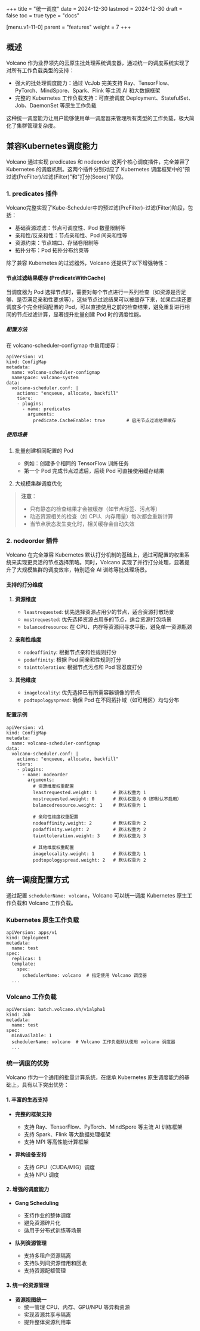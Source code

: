 +++
title = "统一调度"
date = 2024-12-30
lastmod = 2024-12-30
draft = false
toc = true
type = "docs"

[menu.v1-11-0]
  parent = "features"
  weight = 7
+++

## 概述

Volcano 作为业界领先的云原生批处理系统调度器，通过统一的调度系统实现了对所有工作负载类型的支持：

- 强大的批处理调度能力：通过 VcJob 完美支持 Ray、TensorFlow、PyTorch、MindSpore、Spark、Flink 等主流 AI 和大数据框架
- 完整的 Kubernetes 工作负载支持：可直接调度 Deployment、StatefulSet、Job、DaemonSet 等原生工作负载

这种统一调度能力让用户能够使用单一调度器来管理所有类型的工作负载，极大简化了集群管理复杂度。

## 兼容Kubernetes调度能力

Volcano 通过实现 predicates 和 nodeorder 这两个核心调度插件，完全兼容了 Kubernetes 的调度机制。这两个插件分别对应了 Kubernetes 调度框架中的"预过滤(PreFilter)/过滤(Filter)"和"打分(Score)"阶段。

### 1. predicates 插件
Volcano完整实现了Kube-Scheduler中的预过滤(PreFilter)-过滤(Filter)阶段，包括：

- 基础资源过滤：节点可调度性、Pod 数量限制等
- 亲和性/反亲和性：节点亲和性、Pod 间亲和性等
- 资源约束：节点端口、存储卷限制等
- 拓扑分布：Pod 拓扑分布约束等

除了兼容 Kubernetes 的过滤器外，Volcano 还提供了以下增强特性：

#### 节点过滤结果缓存 (PredicateWithCache)
当调度器为 Pod 选择节点时，需要对每个节点进行一系列检查（如资源是否足够、是否满足亲和性要求等），这些节点过滤结果可以被缓存下来，如果后续还要调度多个完全相同配置的 Pod，可以直接使用之前的检查结果，避免重复进行相同的节点过滤计算，显著提升批量创建 Pod 时的调度性能。

##### 配置方法
在 volcano-scheduler-configmap 中启用缓存：
```
apiVersion: v1
kind: ConfigMap
metadata:
  name: volcano-scheduler-configmap
  namespace: volcano-system
data:
  volcano-scheduler.conf: |
    actions: "enqueue, allocate, backfill"
    tiers:
    - plugins:
      - name: predicates
        arguments:
          predicate.CacheEnable: true        # 启用节点过滤结果缓存
```

##### 使用场景
1. 批量创建相同配置的 Pod
   - 例如：创建多个相同的 TensorFlow 训练任务
   - 第一个 Pod 完成节点过滤后，后续 Pod 可直接使用缓存结果

2. 大规模集群调度优化

> **注意**：
>
> - 只有静态的检查结果才会被缓存（如节点标签、污点等）
> - 动态资源相关的检查（如 CPU、内存用量）每次都会重新计算
> - 当节点状态发生变化时，相关缓存会自动失效

### 2. nodeorder 插件
Volcano 在完全兼容 Kubernetes 默认打分机制的基础上，通过可配置的权重系统来实现更灵活的节点选择策略。同时，Volcano 实现了并行打分处理，显著提升了大规模集群的调度效率，特别适合 AI 训练等批处理场景。

#### 支持的打分维度
1. **资源维度**
   - `leastrequested`: 优先选择资源占用少的节点，适合资源打散场景
   - `mostrequested`: 优先选择资源占用多的节点，适合资源打包场景
   - `balancedresource`: 在 CPU、内存等资源间寻求平衡，避免单一资源瓶颈

2. **亲和性维度**
   - `nodeaffinity`: 根据节点亲和性规则打分
   - `podaffinity`: 根据 Pod 间亲和性规则打分
   - `tainttoleration`: 根据节点污点和 Pod 容忍度打分

3. **其他维度**
   - `imagelocality`: 优先选择已有所需容器镜像的节点
   - `podtopologyspread`: 确保 Pod 在不同拓扑域（如可用区）均匀分布

#### 配置示例
```
apiVersion: v1
kind: ConfigMap
metadata:
  name: volcano-scheduler-configmap
data:
  volcano-scheduler.conf: |
    actions: "enqueue, allocate, backfill"
    tiers:
    - plugins:
      - name: nodeorder
        arguments:
          # 资源维度权重配置
          leastrequested.weight: 1      # 默认权重为 1
          mostrequested.weight: 0       # 默认权重为 0（即默认不启用）
          balancedresource.weight: 1    # 默认权重为 1
          
          # 亲和性维度权重配置
          nodeaffinity.weight: 2        # 默认权重为 2
          podaffinity.weight: 2         # 默认权重为 2
          tainttoleration.weight: 3     # 默认权重为 3
          
          # 其他维度权重配置
          imagelocality.weight: 1       # 默认权重为 1
          podtopologyspread.weight: 2   # 默认权重为 2
```

## 统一调度配置方式

通过配置 `schedulerName: volcano`，Volcano 可以统一调度 Kubernetes 原生工作负载和 Volcano 工作负载。

### Kubernetes 原生工作负载
```
apiVersion: apps/v1
kind: Deployment
metadata:
  name: test
spec:
  replicas: 1
  template:
    spec:
      schedulerName: volcano  # 指定使用 Volcano 调度器
  ...
```

### Volcano 工作负载
```
apiVersion: batch.volcano.sh/v1alpha1
kind: Job
metadata:
  name: test
spec:
  minAvailable: 1
  schedulerName: volcano  # Volcano 工作负载默认使用 volcano 调度器
  ...
```

### 统一调度的优势

Volcano 作为一个通用的批量计算系统，在继承 Kubernetes 原生调度能力的基础上，具有以下突出优势：

#### 1. 丰富的生态支持
* **完整的框架支持**
  - 支持 Ray、TensorFlow、PyTorch、MindSpore 等主流 AI 训练框架
  - 支持 Spark、Flink 等大数据处理框架
  - 支持 MPI 等高性能计算框架

* **异构设备支持**
  - 支持 GPU（CUDA/MIG）调度
  - 支持 NPU 调度

#### 2. 增强的调度能力
* **Gang Scheduling**
  - 支持作业的整体调度
  - 避免资源碎片化
  - 适用于分布式训练等场景

* **队列资源管理**
  - 支持多租户资源隔离
  - 支持队列间资源借用和回收
  - 支持资源配额管理

#### 3. 统一的资源管理
* **资源视图统一**
  - 统一管理 CPU、内存、GPU/NPU 等异构资源
  - 实现资源共享与隔离
  - 提升整体资源利用率